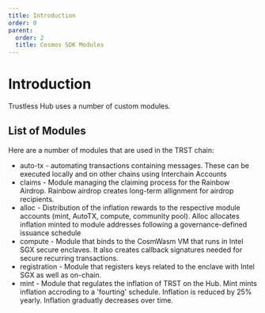 ```yaml
---
title: Introduction
order: 0
parent:
  order: 2
  title: Cosmos SDK Modules
---
```


# Introduction

Trustless Hub uses a number of custom modules.

## List of Modules

Here are a number of modules that are used in the TRST chain:

- auto-tx - automating transactions containing messages. These can be executed locally and on other chains using Interchain Accounts
- claims - Module managing the claiming process for the Rainbow Airdrop. Rainbow airdrop creates long-term allignment for airdrop recipients. 
- alloc - Distribution of the inflation rewards to the respective module accounts (mint, AutoTX, compute, community pool). Alloc allocates inflation minted to module addresses following a governance-defined issuance schedule
- compute - Module that binds to the CosmWasm VM that runs in Intel SGX secure enclaves. It also creates callback signatures needed for secure recurring transactions.
- registration - Module that registers keys related to the enclave with Intel SGX as well as on-chain. 
- mint - Module that regulates the inflation of TRST on the Hub. Mint mints inflation accroding to a 'fourting' schedule. Inflation is reduced by 25% yearly. Inflation graduatly decreases over time. 